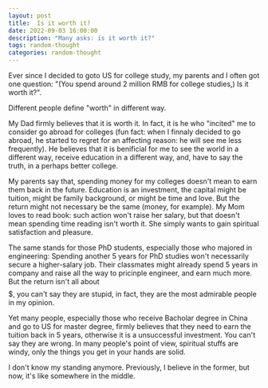 ```yaml
---
layout: post
title:  Is it worth it?
date: 2022-09-03 16:00:00
description: "Many asks: is it worth it?"
tags: random-thought
categories: random-thought
---
```

Ever since I decided to goto US for college study, my parents and I often got one question: "(You spend around 2 million RMB for college studies,) Is it worth it?".

Different people define "worth" in different way. 

My Dad firmly believes that it is worth it. In fact, it is he who "incited" me to consider go abroad for colleges (fun fact: when I finnaly decided to go abroad, he started to regret for an affecting reason: he will see me less frequently). He believes that it is benificial for me to see the world in a different way, receive education in a different way, and, have to say the truth, in a perhaps better college. 

My parents say that, spending money for my colleges doesn't mean to earn them back in the future. Education is an investment, the capital might be tuition, might be family background, or might be time and love. But the return might not necessary be the same (money, for example). My Mom loves to read book: such action won't raise her salary, but that doesn't mean spending time reading isn't worth it. She simply wants to gain spiritual satisfaction and pleasure. 

The same stands for those PhD students, especially those who majored in engineering: Spending another 5 years for PhD studies won't necessarily secure a higher-salary job. Their classmates might already spend 5 years in company and raise all the way to pricinple engineer, and earn much more. But the return isn't all about $$$$$, you can't say they are stupid, in fact, they are the most admirable people in my opinion. 

Yet many people, especially those who receive Bacholar degree in China and go to US for master degree, firmly believes that they need to earn the tuition back in 5 years, otherwise it is a unsuccessful investment. You can't say they are wrong. In many people's point of view, spiritual stuffs are windy, only the things you get in your hands are solid.

I don't know my standing anymore. Previously, I believe in the former, but now, it's like somewhere in the middle.



